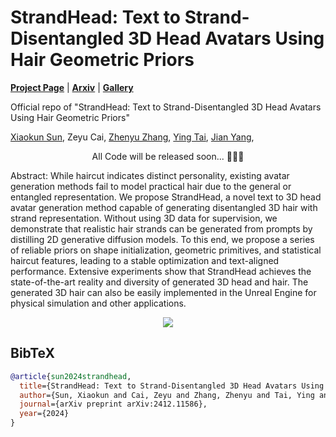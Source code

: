# StrandHead: Text to Strand-Disentangled 3D Head Avatars Using Hair Geometric Priors

[**Project Page**](https://xiaokunsun.github.io/StrandHead.github.io) | [**Arxiv**](https://arxiv.org/abs/2412.11586) | [**Gallery**](https://drive.google.com/drive/folders/1Ve2vVVilzI-2TYNB9wQrLgG53L2PjFBM?usp=sharing)

Official repo of "StrandHead: Text to Strand-Disentangled 3D Head Avatars Using Hair Geometric Priors"

[Xiaokun Sun](https://xiaokunsun.github.io), Zeyu Cai, [Zhenyu Zhang](https://jessezhang92.github.io), [Ying Tai](https://tyshiwo.github.io/index.html), [Jian Yang](https://scholar.google.com.hk/citations?user=6CIDtZQAAAAJ), 

<p align="center"> All Code will be released soon... 🚀🚀🚀 </p>

Abstract: While haircut indicates distinct personality, existing avatar generation methods fail to model practical hair due to the general or entangled representation. We propose StrandHead, a novel text to 3D head avatar generation method capable of generating disentangled 3D hair with strand representation. Without using 3D data for supervision, we demonstrate that realistic hair strands can be generated from prompts by distilling 2D generative diffusion models. To this end, we propose a series of reliable priors on shape initialization, geometric primitives, and statistical haircut features, leading to a stable optimization and text-aligned performance. Extensive experiments show that StrandHead achieves the state-of-the-art reality and diversity of generated 3D head and hair. The generated 3D hair can also be easily implemented in the Unreal Engine for physical simulation and other applications.

<p align="center">
    <img src="assets/teaser.png">
</p>

## BibTeX

```bibtex
@article{sun2024strandhead,
  title={StrandHead: Text to Strand-Disentangled 3D Head Avatars Using Hair Geometric Priors},
  author={Sun, Xiaokun and Cai, Zeyu and Zhang, Zhenyu and Tai, Ying and Yang, Jian},
  journal={arXiv preprint arXiv:2412.11586},
  year={2024}
}
```
